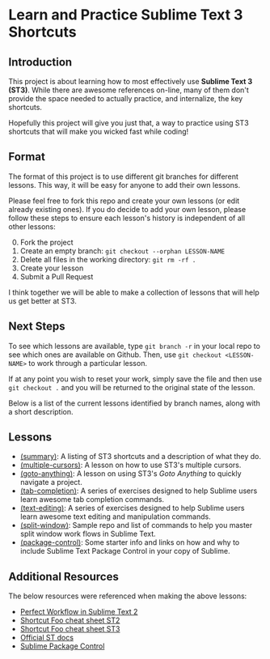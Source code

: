 # Learn and Practice Sublime Text 3 Shortcuts

## Introduction
This project is about learning how to most effectively use **Sublime Text 3 (ST3)**. While there are awesome references on-line, many of them don't provide the space needed to actually practice, and internalize, the key shortcuts.

Hopefully this project will give you just that, a way to practice using ST3 shortcuts that will make you wicked fast while coding!

## Format
The format of this project is to use different git branches for different lessons. This way, it will be easy for anyone to add their own lessons.

Please feel free to fork this repo and create your own lessons (or edit already existing ones). If you do decide to add your own lesson, please follow these steps to ensure each lesson's history is independent of all other lessons:

0. Fork the project
1. Create an empty branch: `git checkout --orphan LESSON-NAME`
2. Delete all files in the working directory: `git rm -rf .`
3. Create your lesson
4. Submit a Pull Request

I think together we will be able to make a collection of lessons that will help us get better at ST3.

## Next Steps
To see which lessons are available, type `git branch -r` in your local repo to see which ones are available on Github. Then, use `git checkout <LESSON-NAME>` to work through a particular lesson.

If at any point you wish to reset your work, simply save the file and then use `git checkout .` and you will be returned to the original state of the lesson.

Below is a list of the current lessons identified by branch names, along with a short description.

## Lessons

* [(summary)](https://github.com/Iawhite76/learn-sublime/tree/summary): A listing of ST3 shortcuts and a description of what they do.
* [(multiple-cursors)](https://github.com/Iawhite76/learn-sublime/tree/multiple-cursors): A lesson on how to use ST3's multiple cursors.
* [(goto-anything)](https://github.com/Iawhite76/learn-sublime/tree/goto-anything): A lesson on using ST3's _Goto Anything_ to quickly navigate a project.
* [(tab-completion)](https://github.com/Iawhite76/learn-sublime/tree/tab-completion): A series of exercises designed to help Sublime users learn awesome tab completion commands.
* [(text-editing)](https://github.com/Iawhite76/learn-sublime/tree/text-editing): A series of exercises designed to help Sublime users learn awesome text editing and manipulation commands.
* [(split-window)](https://github.com/Iawhite76/learn-sublime/tree/split-window): Sample repo and list of commands to help you master split window work flows in Sublime Text.
* [(package-control)](https://github.com/Iawhite76/learn-sublime/tree/package-control): Some starter info and links on how and why to include Sublime Text Package Control in your copy of Sublime.

## Additional Resources
The below resources were referenced when making the above lessons:

* [Perfect Workflow in Sublime Text 2](https://code.tutsplus.com/courses/perfect-workflow-in-sublime-text-2/)
* [Shortcut Foo cheat sheet ST2](https://www.shortcutfoo.com/app/dojos/sublime-text-2-mac/cheatsheet)
* [Shortcut Foo cheat sheet ST3](https://www.shortcutfoo.com/app/dojos/sublime-text-2-mac/cheatsheet)
* [Official ST docs](http://docs.sublimetext.info/en/latest/reference/keyboard_shortcuts_osx.html)
* [Sublime Package Control](https://packagecontrol.io/)